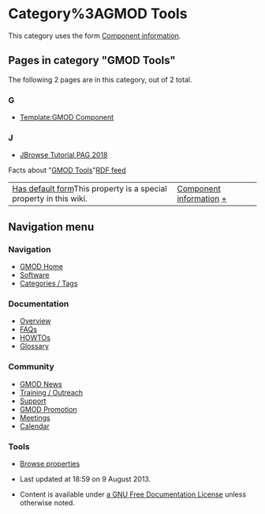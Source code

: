



<span id="top"></span>




# <span dir="auto">Category%3AGMOD Tools</span>









This category uses the form [Component
information](Form%3AComponent_information "Form:Component information").


## Pages in category "GMOD Tools"

The following 2 pages are in this category, out of 2 total.



### G

- [Template:GMOD
  Component](Template:GMOD_Component "Template:GMOD Component")

### J

- [JBrowse Tutorial PAG
  2018](JBrowse_Tutorial_PAG_2018 "JBrowse Tutorial PAG 2018")








<span class="smwfactboxhead">Facts about
"<span class="swmfactboxheadbrowse">[GMOD
Tools](Special%3ABrowse/Category%3AGMOD-20Tools "Special%3ABrowse/Category%3AGMOD-20Tools")</span>"</span><span class="smwrdflink"><span class="rdflink">[RDF
feed](http://gmod.org/wiki/Special:ExportRDF/Category%3AGMOD_Tools "Special:ExportRDF/Category%3AGMOD Tools")</span></span>

|  |  |
|----|----|
| <span class="smw-highlighter" data-type="1" state="inline" data-title="Property"><span class="smwbuiltin">[Has default form](Property%3AHas_default_form "Property:Has default form")</span><span class="smwttcontent">This property is a special property in this wiki.</span></span> | [Component information](Form%3AComponent_information "Form:Component information") <span class="smwsearch">[+](Special%3ASearchByProperty/Has-20default-20form/Component-20information "Special%3ASearchByProperty/Has-20default-20form/Component-20information")</span> |






## Navigation menu









### Navigation



- <span id="n-GMOD-Home">[GMOD Home](Main_Page)</span>
- <span id="n-Software">[Software](GMOD_Components)</span>
- <span id="n-Categories-.2F-Tags">[Categories /
  Tags](Categories)</span>




### Documentation



- <span id="n-Overview">[Overview](Overview)</span>
- <span id="n-FAQs">[FAQs](Category%3AFAQ)</span>
- <span id="n-HOWTOs">[HOWTOs](Category%3AHOWTO)</span>
- <span id="n-Glossary">[Glossary](Glossary)</span>




### Community



- <span id="n-GMOD-News">[GMOD News](GMOD_News)</span>
- <span id="n-Training-.2F-Outreach">[Training /
  Outreach](Training_and_Outreach)</span>
- <span id="n-Support">[Support](Support)</span>
- <span id="n-GMOD-Promotion">[GMOD Promotion](GMOD_Promotion)</span>
- <span id="n-Meetings">[Meetings](Meetings)</span>
- <span id="n-Calendar">[Calendar](Calendar)</span>




### Tools

- <span id="t-smwbrowselink"><a href="Special%3ABrowse/Category%3AGMOD_Tools" rel="smw-browse">Browse
  properties</a></span>



- <span id="footer-info-lastmod">Last updated at 18:59 on 9 August
  2013.</span>
<!-- - <span id="footer-info-viewcount">7,077 page views.</span> -->
- <span id="footer-info-copyright">Content is available under
  <a href="http://www.gnu.org/licenses/fdl-1.3.html" class="external"
  rel="nofollow">a GNU Free Documentation License</a> unless otherwise
  noted.</span>

<!-- -->



<!-- -->




